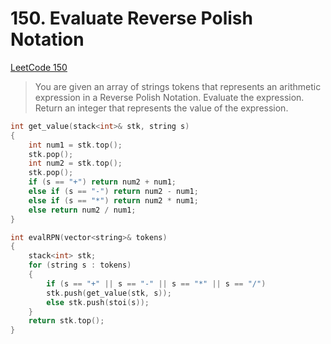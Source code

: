 # 150. Evaluate Reverse Polish Notation  

[LeetCode 150][link]
> You are given an array of strings tokens that represents an arithmetic expression in a Reverse Polish Notation.
Evaluate the expression. Return an integer that represents the value of the expression.  

```C++
int get_value(stack<int>& stk, string s)
{
    int num1 = stk.top();
    stk.pop();
    int num2 = stk.top();
    stk.pop();
    if (s == "+") return num2 + num1;
    else if (s == "-") return num2 - num1;
    else if (s == "*") return num2 * num1;
    else return num2 / num1;
}

int evalRPN(vector<string>& tokens)
{
    stack<int> stk;
    for (string s : tokens)
    {
        if (s == "+" || s == "-" || s == "*" || s == "/")
        stk.push(get_value(stk, s));
        else stk.push(stoi(s));
    }
    return stk.top();
}

```

[link]: https://leetcode.com/problems/evaluate-reverse-polish-notation/  
